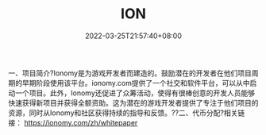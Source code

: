 ﻿---
weight: 
title: "ION"
description: "Ionomy是为游戏开发者而建造的"
date: 2022-03-25T21:57:40+08:00
lastmod: 2022-03-25T16:45:40+08:00
draft: false
authors: ["Metabd"]
featuredImage: "ion.webp"
link: ""
tags: ["数字代币","ION"]
categories: ["navigation"]
navigation: ["数字代币"]
lightgallery: true
toc: true
pinned: false
recommend: false
recommend1: false
---
一、项目简介?Ionomy是为游戏开发者而建造的。鼓励潜在的开发者在他们项目周期的早期阶段使用该平台。ionomy.com提供了一个社交和软件平台，可以从中启动一个项目。此外，Ionomy还促进了众筹活动，使得有很棒创意的开发人员能够快速获得新项目并获得全额资助。这为潜在的游戏开发者提供了专注于他们项目的资源，同时从Ionomy和社区获得持续的指导和反馈。??二、代币分配?相关链接：
https://ionomy.com/zh/whitepaper
